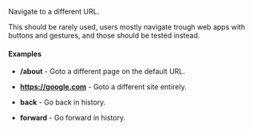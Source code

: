 Navigate to a different URL. 

This should be rarely used, users mostly navigate trough web apps with buttons and gestures, and those should be tested instead.

#### Examples

- **/about** - Goto a different page on the default URL.

- **https://google.com** - Goto a different site entirely.

- **back** - Go back in history.

- **forward** - Go forward in history.

